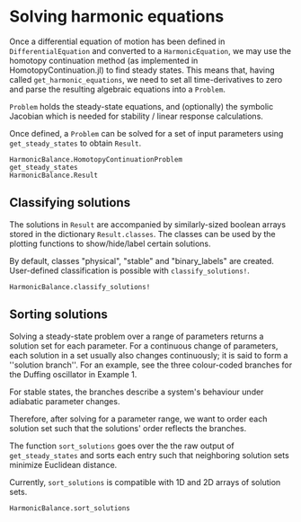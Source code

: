 # Solving harmonic equations

Once a differential equation of motion has been defined in `DifferentialEquation` and converted to a `HarmonicEquation`, we may use the homotopy continuation method (as implemented in HomotopyContinuation.jl) to find steady states. This means that,
having called `get_harmonic_equations`, we need to set all time-derivatives to zero and parse the resulting algebraic equations into a `Problem`.

`Problem` holds the steady-state equations, and (optionally) the symbolic Jacobian which is needed for stability / linear response calculations. 

Once defined, a `Problem` can be solved for a set of input parameters using `get_steady_states` to obtain `Result`.

```@docs; canonical=false
HarmonicBalance.HomotopyContinuationProblem
get_steady_states
HarmonicBalance.Result
```


## Classifying solutions
The solutions in `Result` are accompanied by similarly-sized boolean arrays stored in the dictionary `Result.classes`. The classes can be used by the plotting functions to show/hide/label certain solutions.

By default, classes "physical", "stable" and "binary\_labels" are created. User-defined classification is possible with `classify_solutions!`.

```@docs; canonical=false
HarmonicBalance.classify_solutions!
```

## Sorting solutions
Solving a steady-state problem over a range of parameters returns a solution set for each parameter. For a continuous change of parameters, each solution in a set usually also changes continuously; it is said
to form a ''solution branch''. For an example, see the three colour-coded branches for the Duffing oscillator in Example 1.

For stable states, the branches describe a system's behaviour under adiabatic parameter changes. 

Therefore, after solving for a parameter range, we want to order each solution set such that the solutions' order reflects the branches.

The function `sort_solutions` goes over the the raw output of `get_steady_states` and sorts each entry such that neighboring solution sets minimize Euclidean distance.

Currently, `sort_solutions` is compatible with 1D and 2D arrays of solution sets.

```@docs; canonical=false
HarmonicBalance.sort_solutions
```